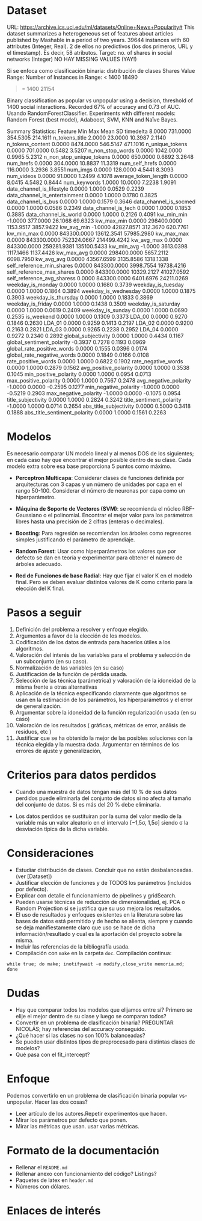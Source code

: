 # Dataset

URL: https://archive.ics.uci.edu/ml/datasets/Online+News+Popularity#
This dataset summarizes a heterogeneous set of features about articles published by Mashable in a period of two years.
39644 instances with 60 attributes (Integer, Real). 2 de ellos no predictivos (los dos primeros, URL y el timestamp). Es decir, 58 atributos.
Target: no. of shares in social networks (Integer)
NO HAY MISSING VALUES (YAY!)

Si se enfoca como clasificación binaria: distribución de clases
Shares Value Range:   Number of Instances in Range:
   <  1400            18490
   >= 1400            21154

Binary classification as popular vs unpopular using a decision, threshold of 1400 social interactions. Recorded 67% of accuracy and 0.73 of AUC. Usando RandomForestClassifier.
Experiments with different models: Random Forest (best model),
             Adaboost, SVM, KNN and Naïve Bayes.

Summary Statistics:
                       Feature       Min          Max         Mean           SD
                     timedelta    8.0000     731.0000     354.5305     214.1611
                n_tokens_title    2.0000      23.0000      10.3987       2.1140
              n_tokens_content    0.0000    8474.0000     546.5147     471.1016
               n_unique_tokens    0.0000     701.0000       0.5482       3.5207
              n_non_stop_words    0.0000    1042.0000       0.9965       5.2312
      n_non_stop_unique_tokens    0.0000     650.0000       0.6892       3.2648
                     num_hrefs    0.0000     304.0000      10.8837      11.3319
                num_self_hrefs    0.0000     116.0000       3.2936       3.8551
                      num_imgs    0.0000     128.0000       4.5441       8.3093
                    num_videos    0.0000      91.0000       1.2499       4.1078
          average_token_length    0.0000       8.0415       4.5482       0.8444
                  num_keywords    1.0000      10.0000       7.2238       1.9091
     data_channel_is_lifestyle    0.0000       1.0000       0.0529       0.2239
 data_channel_is_entertainment    0.0000       1.0000       0.1780       0.3825
           data_channel_is_bus    0.0000       1.0000       0.1579       0.3646
        data_channel_is_socmed    0.0000       1.0000       0.0586       0.2349
          data_channel_is_tech    0.0000       1.0000       0.1853       0.3885
         data_channel_is_world    0.0000       1.0000       0.2126       0.4091
                    kw_min_min   -1.0000     377.0000      26.1068      69.6323
                    kw_max_min    0.0000  298400.0000    1153.9517    3857.9422
                    kw_avg_min   -1.0000   42827.8571     312.3670     620.7761
                    kw_min_max    0.0000  843300.0000   13612.3541   57985.2980
                    kw_max_max    0.0000  843300.0000  752324.0667  214499.4242
                    kw_avg_max    0.0000  843300.0000  259281.9381  135100.5433
                    kw_min_avg   -1.0000    3613.0398    1117.1466    1137.4426
                    kw_max_avg    0.0000  298400.0000    5657.2112    6098.7950
                    kw_avg_avg    0.0000   43567.6599    3135.8586    1318.1338
     self_reference_min_shares    0.0000  843300.0000    3998.7554   19738.4216
     self_reference_max_shares    0.0000  843300.0000   10329.2127   41027.0592
    self_reference_avg_sharess    0.0000  843300.0000    6401.6976   24211.0269
             weekday_is_monday    0.0000       1.0000       0.1680       0.3739
            weekday_is_tuesday    0.0000       1.0000       0.1864       0.3894
          weekday_is_wednesday    0.0000       1.0000       0.1875       0.3903
           weekday_is_thursday    0.0000       1.0000       0.1833       0.3869
             weekday_is_friday    0.0000       1.0000       0.1438       0.3509
           weekday_is_saturday    0.0000       1.0000       0.0619       0.2409
             weekday_is_sunday    0.0000       1.0000       0.0690       0.2535
                    is_weekend    0.0000       1.0000       0.1309       0.3373
                        LDA_00    0.0000       0.9270       0.1846       0.2630
                        LDA_01    0.0000       0.9259       0.1413       0.2197
                        LDA_02    0.0000       0.9200       0.2163       0.2821
                        LDA_03    0.0000       0.9265       0.2238       0.2952
                        LDA_04    0.0000       0.9272       0.2340       0.2892
           global_subjectivity    0.0000       1.0000       0.4434       0.1167
     global_sentiment_polarity   -0.3937       0.7278       0.1193       0.0969
    global_rate_positive_words    0.0000       0.1555       0.0396       0.0174
    global_rate_negative_words    0.0000       0.1849       0.0166       0.0108
           rate_positive_words    0.0000       1.0000       0.6822       0.1902
           rate_negative_words    0.0000       1.0000       0.2879       0.1562
         avg_positive_polarity    0.0000       1.0000       0.3538       0.1045
         min_positive_polarity    0.0000       1.0000       0.0954       0.0713
         max_positive_polarity    0.0000       1.0000       0.7567       0.2478
         avg_negative_polarity   -1.0000       0.0000      -0.2595       0.1277
         min_negative_polarity   -1.0000       0.0000      -0.5219       0.2903
         max_negative_polarity   -1.0000       0.0000      -0.1075       0.0954
            title_subjectivity    0.0000       1.0000       0.2824       0.3242
      title_sentiment_polarity   -1.0000       1.0000       0.0714       0.2654
        abs_title_subjectivity    0.0000       0.5000       0.3418       0.1888
  abs_title_sentiment_polarity    0.0000       1.0000       0.1561       0.2263

# Modelos

Es necesario comparar UN modelo lineal y al menos DOS de los siguientes; en cada caso hay que encontrar el mejor posible dentro de su clase. Cada modelo extra sobre esa base proporciona 5 puntos como máximo.

- **Perceptron Multicapa**: Considerar clases de funciones definida por arquitecturas con 3 capas y un número de unidades por capa en el rango 50-100. Considerar el número de neuronas por capa como un hiperparámetro.

- **Máquina de Soporte de Vectores (SVM)**: se recomienda el núcleo RBF-Gaussiano o el polinomial. Encontrar el mejor valor para los parámetros libres hasta una precisión de 2 cifras (enteras o decimales).

- **Boosting**: Para regresión se recomiendan los árboles como regresores simples justificando el parámetro de aprendiaje.

- **Random Forest**: Usar como hiperparámetros los valores que por defecto se dan en teoría y experimentar para obtener el número de árboles adecuado.

- **Red de Funciones de base Radial**: Hay que fijar el valor K en el modelo final. Pero se deben evaluar distintos valores de K como criterio para la elección del K final.

# Pasos a seguir

1. Definición del problema a resolver y enfoque elegido.
2. Argumentos a favor de la elección de los modelos.
3. Codificación de los datos de entrada para hacerlos útiles a los algoritmos.
4. Valoración del interés de las variables para el problema y selección de un subconjunto (en su caso).
5. Normalización de las variables (en su caso)
6. Justificación de la función de pérdida usada.
7. Selección de las técnica (parámetrica) y valoración de la idoneidad de la misma frente a otras alternativas
8. Aplicación de la técnica especificando claramente que algoritmos se usan en la estimación de los parámetros, los hiperparámetros y el error de generalización.
9. Argumentar sobre la idoneidad de la función regularización usada (en su caso)
10. Valoración de los resultados ( gráficas, métricas de error, análisis de residuos, etc )
11. Justificar que se ha obtenido la mejor de las posibles soluciones con la técnica elegida y la muestra dada. Argumentar en términos de los errores de ajuste y generalización,

# Criterios para datos perdidos

- Cuando una muestra de datos tengan más del 10 % de sus datos perdidos puede eliminarla del conjunto de datos si no afecta al tamaño del conjunto de datos. Si es más del 20 % debe eliminarla.

- Los datos perdidos se sustituiran por la suma del valor medio de la variable más un valor aleatorio en el intervalo [−1,5σ, 1,5σ] siendo σ la desviación típica de la dicha variable.

# Consideraciones

- Estudiar distribución de clases. Concluir que no están desbalanceadas. (ver [Dataset])
- Justificar elección de funciones y de TODOS los parámetros (incluidos por defecto).
- Explicar con detalle el funcionamiento de pipelines y gridSearch.
- Pueden usarse técnicas de reducción de dimensionalidad, ej. PCA o Random Projection si se justifica que su uso mejora los resultados.
- El uso de resultados y enfoques existentes en la literatura sobre las bases de datos está permitido y de hecho se alienta, siempre y cuando se deja manifiestamente claro que uso se hace de dicha información/resultado y cual es la aportación del proyecto sobre la misma.
- Incluir las referencias de la bibliografía usada.
- Compilación con `make` en la carpeta `doc`. Compilación continua:
```
while true; do make; inotifywait -e modify,close_write memoria.md; done
```

# Dudas

- Hay que comparar todos los modelos que elijamos entre sí? Primero se elije el mejor dentro de su clase y luego se comparan todos?
- Convertir en un problema de clasificación binaria? PREGUNTAR NICOLÁS; hay referencias del accuracy conseguido.
- ¿Qué hacer si las clases no son 100% balanceadas?
- Se pueden usar distintos tipos de preprocesado para distintas clases de modelos?
- Qué pasa con el fit_intercept?

# Enfoque

Podemos convertirlo en un problema de clasificación binaria popular vs- unpopular. Hacer las dos cosas?

- Leer artículo de los autores.Repetir experimentos que hacen.
- Mirar los parámetros por defecto que ponen.
- Mirar las métricas que usan. usar varias métricas.

# Formato de la documentación

- Rellenar el `README.md`
- Rellenar anexo con funcionamiento del código? Listings?
- Paquetes de latex en `header.md`
- Números con dólares.

# Enlaces de interés
